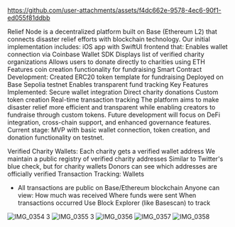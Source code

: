 


https://github.com/user-attachments/assets/f4dc662e-9578-4ec6-90f1-ed055f81ddbb



Relief Node is a decentralized platform built on Base (Ethereum L2) that connects disaster relief efforts with blockchain technology. Our initial implementation includes:
iOS app with SwiftUI frontend that:
Enables wallet connection via Coinbase Wallet SDK
Displays list of verified charity organizations
Allows users to donate directly to charities using ETH
Features coin creation functionality for fundraising
Smart Contract Development:
Created ERC20 token template for fundraising
Deployed on Base Sepolia testnet
Enables transparent fund tracking
Key Features Implemented:
Secure wallet integration
Direct charity donations
Custom token creation
Real-time transaction tracking
The platform aims to make disaster relief more efficient and transparent while enabling creators to fundraise through custom tokens. Future development will focus on DeFi integration, cross-chain support, and enhanced governance features.
Current stage: MVP with basic wallet connection, token creation, and donation functionality on testnet.



Verified Charity Wallets:
Each charity gets a verified wallet address
We maintain a public registry of verified charity addresses
Similar to Twitter's blue check, but for charity wallets
Donors can see which addresses are officially verified
Transaction Tracking:
Wallets
- All transactions are public on Base/Ethereum blockchain
Anyone can view:
How much was received
Where funds were sent
When transactions occurred
Use Block Explorer (like Basescan) to track

![IMG_0354 3](https://github.com/user-attachments/assets/d063f938-0a7f-4124-bd06-c276d9b4311d)
![IMG_0355 3](https://github.com/user-attachments/assets/ff17e695-ae4a-41ae-a3b6-de71d9546a47)
![IMG_0356](https://github.com/user-attachments/assets/23d304fa-0ad3-4617-ac7f-6ce885ad5c13)
![IMG_0357](https://github.com/user-attachments/assets/50173a6c-08fb-4e35-98bd-4a4981a324b8)
![IMG_0358](https://github.com/user-attachments/assets/d4cf5f34-4f01-4f2d-a101-bc672826c6d5)
